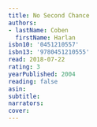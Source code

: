 ```yaml
---
title: No Second Chance
authors:
- lastName: Coben
  firstName: Harlan
isbn10: '0451210557'
isbn13: '9780451210555'
read: 2018-07-22
rating: 3
yearPublished: 2004
reading: false
asin:
subtitle:
narrators:
cover:
---
```


